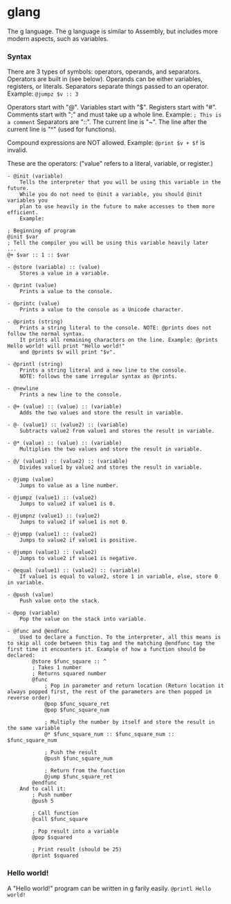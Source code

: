 # glang
The g language. The g language is similar to Assembly, but includes more modern aspects, such as variables.

### Syntax
There are 3 types of symbols: operators, operands, and separators. Operators are built in (see below). Operands can be either variables, registers, or literals. Separators separate things passed to an operator. Example: ```@jumpz $v :: 3```

Operators start with "@".
Variables start with "$".
Registers start with "#".
Comments start with ";" and must take up a whole line. Example: ```; This is a comment```
Separators are "::".
The current line is "~".
The line after the current line is "^" (used for functions).

Compound expressions are NOT allowed. Example: ```@print $v + $f``` is invalid.

These are the operators: ("value" refers to a literal, variable, or register.)

	- @init (variable)
		Tells the interpreter that you will be using this variable in the future.
		While you do not need to @init a variable, you should @init variables you
		plan to use heavily in the future to make accesses to them more efficient.
		Example:
```
; Beginning of program
@init $var
; Tell the compiler you will be using this variable heavily later
...
@+ $var :: 1 :: $var
```

	- @store (variable) :: (value)
		Stores a value in a variable.

	- @print (value)
		Prints a value to the console.

	- @printc (value)
		Prints a value to the console as a Unicode character.

	- @prints (string)
		Prints a string literal to the console. NOTE: @prints does not follow the normal syntax. 
		It prints all remaining characters on the line. Example: @prints Hello world! will print "Hello world!"
		and @prints $v will print "$v".

	- @printl (string)
		Prints a string literal and a new line to the console. 
		NOTE: follows the same irregular syntax as @prints.

	- @newline
		Prints a new line to the console.

	- @+ (value) :: (value) :: (variable)
		Adds the two values and store the result in variable.

	- @- (value1) :: (value2) :: (variable)
		Subtracts value2 from value1 and stores the result in variable.

	- @* (value) :: (value) :: (variable)
		Multiplies the two values and store the result in variable.

	- @/ (value1) :: (value2) :: (variable)
		Divides value1 by value2 and stores the result in variable.

	- @jump (value)
		Jumps to value as a line number.

	- @jumpz (value1) :: (value2)
		Jumps to value2 if value1 is 0.

	- @jumpnz (value1) :: (value2)
		Jumps to value2 if value1 is not 0.

	- @jumpp (value1) :: (value2)
		Jumps to value2 if value1 is positive.

	- @jumpn (value1) :: (value2)
		Jumps to value2 if value1 is negative.

	- @equal (value1) :: (value2) :: (variable)
		If value1 is equal to value2, store 1 in variable, else, store 0 in variable.

	- @push (value)
		Push value onto the stack.

	- @pop (variable)
		Pop the value on the stack into variable.

	- @func and @endfunc
		Used to declare a function. To the interpreter, all this means is to skip all code between this tag and the matching @endfunc tag the first time it encounters it. Example of how a function should be declared:
			@store $func_square :: ^
			; Takes 1 number
			; Returns squared number
			@func
				; Pop in parameter and return location (Return location it always popped first, the rest of the parameters are then popped in reverse order)
				@pop $func_square_ret
				@pop $func_square_num
				
				; Multiply the number by itself and store the result in the same variable
				@* $func_square_num :: $func_square_num :: $func_square_num
				
				; Push the result
				@push $func_square_num
				
				; Return from the function
				@jump $func_square_ret
			@endfunc
		And to call it:
			; Push number
			@push 5
			
			; Call function
			@call $func_square
			
			; Pop result into a variable
			@pop $squared
			
			; Print result (should be 25)
			@print $squared
### Hello world!
A "Hello world!" program can be written in g farily easily.
```@printl Hello world!```
